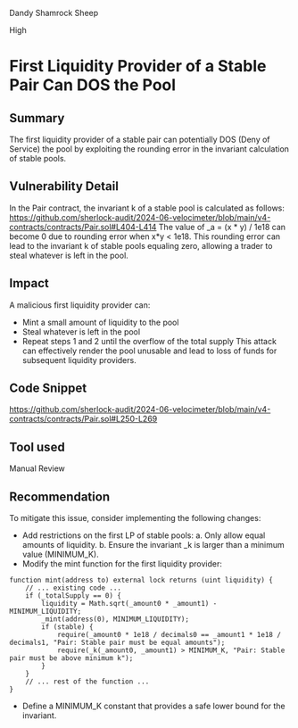Dandy Shamrock Sheep

High

# First Liquidity Provider of a Stable Pair Can DOS the Pool

## Summary
The first liquidity provider of a stable pair can potentially DOS (Deny of Service) the pool by exploiting the rounding error in the invariant calculation of stable pools.

## Vulnerability Detail
In the Pair contract, the invariant k of a stable pool is calculated as follows:
https://github.com/sherlock-audit/2024-06-velocimeter/blob/main/v4-contracts/contracts/Pair.sol#L404-L414
The value of _a = (x * y) / 1e18 can become 0 due to rounding error when x*y < 1e18. This rounding error can lead to the invariant k of stable pools equaling zero, allowing a trader to steal whatever is left in the pool.

## Impact
A malicious first liquidity provider can:
* Mint a small amount of liquidity to the pool
* Steal whatever is left in the pool
* Repeat steps 1 and 2 until the overflow of the total supply
This attack can effectively render the pool unusable and lead to loss of funds for subsequent liquidity providers.

## Code Snippet
https://github.com/sherlock-audit/2024-06-velocimeter/blob/main/v4-contracts/contracts/Pair.sol#L250-L269

## Tool used

Manual Review

## Recommendation
To mitigate this issue, consider implementing the following changes:

*  Add restrictions on the first LP of stable pools:
a. Only allow equal amounts of liquidity.
b. Ensure the invariant _k is larger than a minimum value (MINIMUM_K).
*  Modify the mint function for the first liquidity provider:
```solidity
function mint(address to) external lock returns (uint liquidity) {
    // ... existing code ...
    if (_totalSupply == 0) {
        liquidity = Math.sqrt(_amount0 * _amount1) - MINIMUM_LIQUIDITY;
        _mint(address(0), MINIMUM_LIQUIDITY);
        if (stable) {
            require(_amount0 * 1e18 / decimals0 == _amount1 * 1e18 / decimals1, "Pair: Stable pair must be equal amounts");
            require(_k(_amount0, _amount1) > MINIMUM_K, "Pair: Stable pair must be above minimum k");
        }
    }
    // ... rest of the function ...
}
```
* Define a MINIMUM_K constant that provides a safe lower bound for the invariant.
